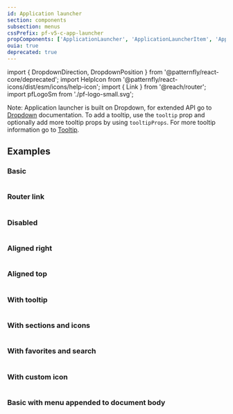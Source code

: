 ```yaml
---
id: Application launcher
section: components
subsection: menus
cssPrefix: pf-v5-c-app-launcher
propComponents: ['ApplicationLauncher', 'ApplicationLauncherItem', 'ApplicationLauncherContent']
ouia: true
deprecated: true
---
```


import { DropdownDirection, DropdownPosition } from '@patternfly/react-core/deprecated';
import HelpIcon from '@patternfly/react-icons/dist/esm/icons/help-icon';
import { Link } from '@reach/router';
import pfLogoSm from './pf-logo-small.svg';

Note: Application launcher is built on Dropdown, for extended API go to [Dropdown](/documentation/react/components/menus/dropdown) documentation.
To add a tooltip, use the `tooltip` prop and optionally add more tooltip props by using `tooltipProps`. For more tooltip information go to [Tooltip](/documentation/react/components/tooltip).

## Examples

### Basic

```ts file="./ApplicationLauncherBasic.tsx"

```

### Router link

```ts file="./ApplicationLauncherRouterLink.tsx"

```

### Disabled

```ts file="./ApplicationLauncherDisabled.tsx"

```

### Aligned right

```ts file="./ApplicationLauncherAlignRight.tsx"

```

### Aligned top

```ts file="./ApplicationLauncherAlignTop.tsx"

```

### With tooltip

```ts file="./ApplicationLauncherTooltip.tsx"

```

### With sections and icons

```ts file="./ApplicationLauncherSectionsAndIcons.tsx"

```

### With favorites and search

```ts file="./ApplicationLauncherFavoritesAndSearch.tsx"

```

### With custom icon

```ts file="./ApplicationLauncherCustomIcon.tsx"

```

### Basic with menu appended to document body

```ts file="./ApplicationLauncherDocumentBody.tsx"

```
